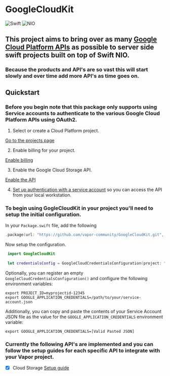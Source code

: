 # GoogleCloudKit

![Swift](http://img.shields.io/badge/swift-5.1-brightgreen.svg)
![NIO](http://img.shields.io/badge/NIO-2.0-brightgreen.svg)

## This project aims to bring over as many [Google Cloud Platform APIs](https://cloud.google.com/products/) as possible to server side swift projects built on top of Swift NIO.

### Because the products and API's are so vast this will start slowly and over time add more API's as time goes on.

## Quickstart

### Before you begin note that this package only supports using Service accounts to authenticate to the various Google Cloud Platform APIs using OAuth2.

1. Select or create a Cloud Platform project.

[Go to the projects page](https://console.cloud.google.com/project)

2. Enable billing for your project.

[Enable billing]( https://support.google.com/cloud/answer/6293499#enable-billing)

3. Enable the Google Cloud Storage API.

[Enable the API](https://console.cloud.google.com/flows/enableapi?apiid=storage-api.googleapis.com)

4. [Set up authentication with a service account](https://cloud.google.com/docs/authentication/getting-started) so you can access the
API from your local workstation.

### To begin using GogleCloudKit in your project you'll need to setup the initial configuration.

In your `Package.swift` file, add the following

```swift
.package(url: "https://github.com/vapor-community/GoogleCloudKit.git", from: "1.0.0-alpha.1")
```
Now setup the configuration.

```swift
 import GoogleCloudKit
 
 let credentialsConfig = GoogleCloudCredentialsConfiguration(project: "myprojectid-12345", credentialsFile: "~/path/to/service-account.json")
```

Optionally, you can register an empty `GoogleCloudCredentialsConfiguration()` and configure the following environment variables:

```shell
export PROJECT_ID=myprojectid-12345
export GOOGLE_APPLICATION_CREDENTIALS=/path/to/your/service-account.json
```

Additionally, you can copy and paste the contents of your Service Account JSON file as the value for the  `GOOGLE_APPLICATION_CREDENTIALS` environment variable:

```shell
export GOOGLE_APPLICATION_CREDENTIALS=[Valid Pasted JSON]
```

### Currently the following API's are implemented and you can follow the setup guides for each specific API to integrate with your Vapor project.
* [x] Cloud Storage [Setup guide](https://github.com/vapor-community/GoogleCloudKit/tree/master/Sources/GoogleCloudKit/Storage/README.md)
